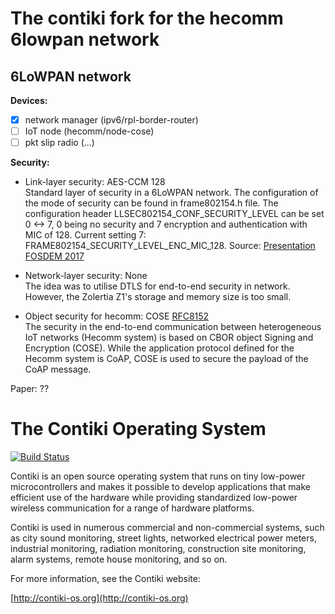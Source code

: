 # The contiki fork for the hecomm 6lowpan network

## 6LoWPAN network
**Devices:**
- [x] network manager (ipv6/rpl-border-router)
- [ ] IoT node (hecomm/node-cose)
- [ ] pkt slip radio (...)

**Security:**
* Link-layer security:    AES-CCM 128\
Standard layer of security in a 6LoWPAN network. The configuration of the mode of security can be found in frame802154.h file. The configuration header LLSEC802154_CONF_SECURITY_LEVEL can be set 0 <-> 7, 0 being no security and 7 encryption and authentication with MIC of 128. Current setting 7: FRAME802154_SECURITY_LEVEL_ENC_MIC_128.
Source: [Presentation FOSDEM 2017](https://fosdem.org/2017/schedule/event/lowpan_embedded/attachments/slides/1729/export/events/attachments/lowpan_embedded/slides/1729/FOSDEM_2017_linux_wpan.pdf)

* Network-layer security: None \
The idea was to utilise DTLS for end-to-end security in network. However, the Zolertia Z1's storage and memory size is too small.

* Object security for hecomm: COSE [RFC8152](https://tools.ietf.org/html/rfc8152)\
The security in the end-to-end communication between heterogeneous IoT networks (Hecomm system) is based on CBOR object Signing and Encryption (COSE). While the application protocol defined for the Hecomm system is CoAP, COSE is used to secure the payload of the CoAP message.

Paper: ??


The Contiki Operating System
============================

[![Build Status](https://travis-ci.org/contiki-os/contiki.svg?branch=release-3-0)](https://travis-ci.org/contiki-os/contiki/branches)

Contiki is an open source operating system that runs on tiny low-power
microcontrollers and makes it possible to develop applications that
make efficient use of the hardware while providing standardized
low-power wireless communication for a range of hardware platforms.

Contiki is used in numerous commercial and non-commercial systems,
such as city sound monitoring, street lights, networked electrical
power meters, industrial monitoring, radiation monitoring,
construction site monitoring, alarm systems, remote house monitoring,
and so on.

For more information, see the Contiki website:

[http://contiki-os.org](http://contiki-os.org)
